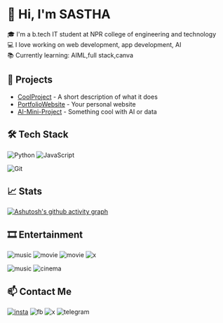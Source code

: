 



# 👋 Hi, I'm  SASTHA

🎓 I'm a b.tech IT student at NPR college of engineering and technology  
💻 I love working on  web development, app development, AI  
📚 Currently learning: AIML,full stack,canva

## 🚀 Projects

- [CoolProject](https://github.com/yourusername/CoolProject) - A short description of what it does
- [PortfolioWebsite](https://github.com/yourusername/PortfolioWebsite) - Your personal website
- [AI-Mini-Project](https://github.com/yourusername/AI-Mini-Project) - Something cool with AI or data

## 🛠️ Tech Stack

![Python](https://img.shields.io/badge/Python-3776AB?style=flat&logo=python&logoColor=white)
![JavaScript](https://img.shields.io/badge/JavaScript-F7DF1E?style=flat&logo=javascript&logoColor=black)

![Git](https://img.shields.io/badge/Git-F05032?style=flat&logo=git&logoColor=white)

## 📈 Stats

[![Ashutosh's github activity graph](https://github-readme-activity-graph.vercel.app/graph?username=sastha-k&bg_color=000000&color=4c9e52&line=754c9e&point=ffffff&area=true&hide_border=true)](https://github.com/ashutosh00710/github-readme-activity-graph)


## 🎞️ Entertainment
![music](https://img.shields.io/badge/Spotify-1ED760?&style=for-the-badge&logo=spotify&logoColor=white)
![movie](	https://img.shields.io/badge/Netflix-E50914?style=for-the-badge&logo=netflix&logoColor=white)
![movie]( https://img.shields.io/badge/Amazon%20Prime-00A8E1?style=for-the-badge&logo=netflix&logoColor=white)
![x](	https://img.shields.io/badge/PlayStation-003791?style=for-the-badge&logo=playstation&logoColor=white)


![music](https://media.giphy.com/media/v1.Y2lkPTc5MGI3NjExM2poMDM1d2drcmJheDF0Y2lkd3llZ3g4dmZieG80ZjhsbWx6Nm5weSZlcD12MV9naWZzX3NlYXJjaCZjdD1n/4oMoIbIQrvCjm/giphy.gif)
![cinema](https://media.giphy.com/media/v1.Y2lkPTc5MGI3NjExZ3J3aTZlZzU0Nm4wOHZjdDZqNmVmZnJ4anQ4Y3dkdWl1OHl1ZWsxbiZlcD12MV9naWZzX3NlYXJjaCZjdD1n/9to51Zri1iSNdPehLw/giphy.gif)


## 📫 Contact Me

[![insta](https://img.shields.io/badge/Instagram-E4405F?style=for-the-badge&logo=instagram&logoColor=white   )](https://www.instagram.com/mr__sastha_?igsh=MWtiYm5xMjFxdGh2dg==)
![fb](https://img.shields.io/badge/LinkedIn-0077B5?style=for-the-badge&logo=linkedin&logoColor=white  )
![x](https://img.shields.io/badge/Twitter-1DA1F2?style=for-the-badge&logo=twitter&logoColor=white)
![telegram](https://img.shields.io/badge/Telegram-2CA5E0?style=for-the-badge&logo=telegram&logoColor=white)




